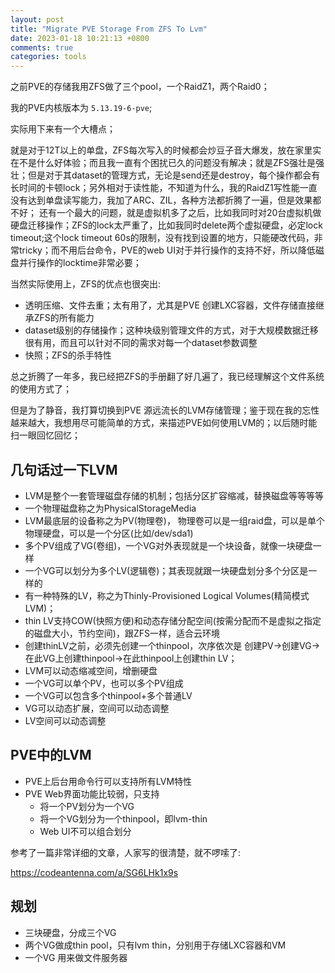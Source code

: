 ```yaml
---
layout: post
title: "Migrate PVE Storage From ZFS To Lvm"
date: 2023-01-18 10:21:13 +0800
comments: true
categories: tools
---
```


之前PVE的存储我用ZFS做了三个pool，一个RaidZ1，两个Raid0；

我的PVE内核版本为 `5.13.19-6-pve`;

实际用下来有一个大槽点；

就是对于12T以上的单盘，ZFS每次写入的时候都会炒豆子音大爆发，放在家里实在不是什么好体验；而且我一直有个困扰已久的问题没有解决；就是ZFS强壮是强壮；但是对于其dataset的管理方式，无论是send还是destroy，每个操作都会有长时间的卡顿lock；另外相对于读性能，不知道为什么，我的RaidZ1写性能一直没有达到单盘读写能力，我加了ARC、ZIL，各种方法都折腾了一遍，但是效果都不好；
还有一个最大的问题，就是虚拟机多了之后，比如我同时对20台虚拟机做硬盘迁移操作；ZFS的lock太严重了，比如我同时delete两个虚拟硬盘，必定lock timeout;这个lock timeout 60s的限制，没有找到设置的地方，只能硬改代码，非常tricky；而不用后台命令，PVE的web UI对于并行操作的支持不好，所以降低磁盘并行操作的locktime非常必要；

<!-- more -->

当然实际使用上，ZFS的优点也很突出:

* 透明压缩、文件去重；太有用了，尤其是PVE 创建LXC容器，文件存储直接继承ZFS的所有能力
* dataset级别的存储操作；这种块级别管理文件的方式，对于大规模数据迁移很有用，而且可以针对不同的需求对每一个dataset参数调整
* 快照；ZFS的杀手特性

总之折腾了一年多，我已经把ZFS的手册翻了好几遍了，我已经理解这个文件系统的使用方式了；

但是为了静音，我打算切换到PVE 源远流长的LVM存储管理；鉴于现在我的忘性越来越大，我想用尽可能简单的方式，来描述PVE如何使用LVM的；以后随时能扫一眼回忆回忆；


## 几句话过一下LVM

* LVM是整个一套管理磁盘存储的机制；包括分区扩容缩减，替换磁盘等等等等
* 一个物理磁盘称之为PhysicalStorageMedia
* LVM最底层的设备称之为PV(物理卷)， 物理卷可以是一组raid盘，可以是单个物理硬盘，可以是一个分区(比如/dev/sda1)
* 多个PV组成了VG(卷组)，一个VG对外表现就是一个块设备，就像一块硬盘一样
* 一个VG可以划分为多个LV(逻辑卷)；其表现就跟一块硬盘划分多个分区是一样的
* 有一种特殊的LV，称之为Thinly-Provisioned Logical Volumes(精简模式LVM)；
* thin LV支持COW(快照方便)和动态存储分配空间(按需分配而不是虚拟之指定的磁盘大小，节约空间)，跟ZFS一样，适合云环境
* 创建thinLV之前，必须先创建一个thinpool，次序依次是 创建PV->创建VG->在此VG上创建thinpool->在此thinpool上创建thin LV；
* LVM可以动态缩减空间，增删硬盘
* 一个VG可以单个PV，也可以多个PV组成
* 一个VG可以包含多个thinpool+多个普通LV
* VG可以动态扩展，空间可以动态调整
* LV空间可以动态调整

## PVE中的LVM

* PVE上后台用命令行可以支持所有LVM特性
* PVE Web界面功能比较弱，只支持
  - 将一个PV划分为一个VG
  - 将一个VG划分为一个thinpool，即lvm-thin
  - Web UI不可以组合划分

参考了一篇非常详细的文章，人家写的很清楚，就不啰嗦了:

https://codeantenna.com/a/SG6LHk1x9s


## 规划

* 三块硬盘，分成三个VG
* 两个VG做成thin pool，只有lvm thin，分别用于存储LXC容器和VM
* 一个VG 用来做文件服务器
